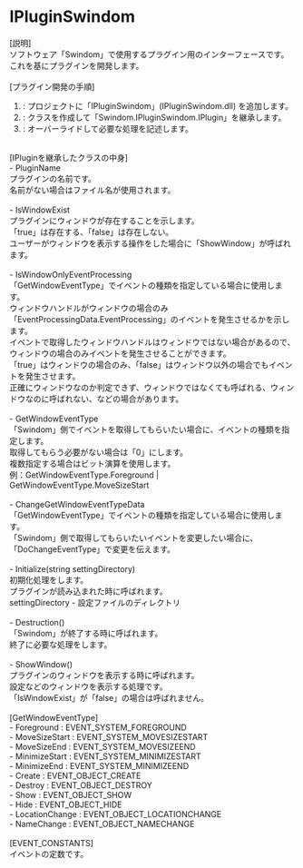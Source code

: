 # IPluginSwindom

[説明]<br>
ソフトウェア「Swindom」で使用するプラグイン用のインターフェースです。<br>
これを基にプラグインを開発します。<br>
<br>
[プラグイン開発の手順]<br>
1. : プロジェクトに「IPluginSwindom」(IPluginSwindom.dll) を追加します。
2. : クラスを作成して「Swindom.IPluginSwindom.IPlugin」を継承します。
3. : オーバーライドして必要な処理を記述します。
<br>
[IPluginを継承したクラスの中身]<br>
 - PluginName<br>
プラグインの名前です。<br>
名前がない場合はファイル名が使用されます。<br>
<br>
 - IsWindowExist<br>
プラグインにウィンドウが存在することを示します。<br>
「true」は存在する、「false」は存在しない。<br>
ユーザーがウィンドウを表示する操作をした場合に「ShowWindow」が呼ばれます。<br>
<br>
 - IsWindowOnlyEventProcessing<br>
 「GetWindowEventType」でイベントの種類を指定している場合に使用します。<br>
ウィンドウハンドルがウィンドウの場合のみ「EventProcessingData.EventProcessing」のイベントを発生させるかを示します。<br>
イベントで取得したウィンドウハンドルはウィンドウではない場合があるので、ウィンドウの場合のみイベントを発生させることができます。<br>
「true」はウィンドウの場合のみ、「false」はウィンドウ以外の場合でもイベントを発生させます。<br>
正確にウィンドウなのか判定できず、ウィンドウではなくても呼ばれる、ウィンドウなのに呼ばれない、などの場合があります。<br>
<br>
 - GetWindowEventType<br>
「Swindom」側でイベントを取得してもらいたい場合に、イベントの種類を指定します。<br>
取得してもらう必要がない場合は「0」にします。<br>
複数指定する場合はビット演算を使用します。<br>
例：GetWindowEventType.Foreground | GetWindowEventType.MoveSizeStart<br>
<br>
 - ChangeGetWindowEventTypeData<br>
「GetWindowEventType」でイベントの種類を指定している場合に使用します。<br>
「Swindom」側で取得してもらいたいイベントを変更したい場合に、「DoChangeEventType」で変更を伝えます。<br>
<br>
 - Initialize(string settingDirectory)<br>
初期化処理をします。<br>
プラグインが読み込まれた時に呼ばれます。<br>
settingDirectory - 設定ファイルのディレクトリ<br>
<br>
 - Destruction()<br>
「Swindom」が終了する時に呼ばれます。<br>
終了に必要な処理をします。<br>
<br>
 - ShowWindow()<br>
プラグインのウィンドウを表示する時に呼ばれます。<br>
設定などのウィンドウを表示する処理です。<br>
「IsWindowExist」が「false」の場合は呼ばれません。<br>
<br>
[GetWindowEventType]<br>
 - Foreground : EVENT_SYSTEM_FOREGROUND<br>
 - MoveSizeStart : EVENT_SYSTEM_MOVESIZESTART<br>
 - MoveSizeEnd : EVENT_SYSTEM_MOVESIZEEND<br>
 - MinimizeStart : EVENT_SYSTEM_MINIMIZESTART<br>
 - MinimizeEnd : EVENT_SYSTEM_MINIMIZEEND<br>
 - Create : EVENT_OBJECT_CREATE<br>
 - Destroy : EVENT_OBJECT_DESTROY<br>
 - Show : EVENT_OBJECT_SHOW<br>
 - Hide : EVENT_OBJECT_HIDE<br>
 - LocationChange : EVENT_OBJECT_LOCATIONCHANGE<br>
 - NameChange : EVENT_OBJECT_NAMECHANGE<br>
<br>
[EVENT_CONSTANTS]<br>
イベントの定数です。<br>
